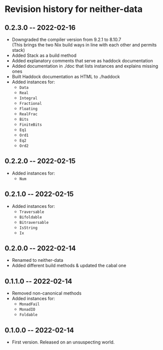 # Revision history for neither-data

## 0.2.3.0 -- 2022-02-16

* Downgraded the compiler version from 9.2.1 to 8.10.7  
  (This brings the two Nix build ways in line with each other and permits stack)
* Added Stack as a build method
* Added explanatory comments that serve as haddock documentation
* Added documentation in ./doc that lists instances and explains missing ones
* Built Haddock documentation as HTML to ./haddock
* Added instances for:
  * `Data`
  * `Real`
  * `Integral`
  * `Fractional`
  * `Floating`
  * `RealFrac`
  * `Bits`
  * `FiniteBits`
  * `Eq1`
  * `Ord1`
  * `Eq2`
  * `Ord2`

## 0.2.2.0 -- 2022-02-15

* Added instances for:
  * `Num`

## 0.2.1.0 -- 2022-02-15

* Added instances for:
  * `Traversable`
  * `Bifoldable`
  * `Bitraversable`
  * `IsString`
  * `Ix`

## 0.2.0.0 -- 2022-02-14

* Renamed to neither-data
* Added different build methods & updated the cabal one

## 0.1.1.0 -- 2022-02-14

* Removed non-canonical methods
* Added instances for:
  * `MonadFail`
  * `MonadIO`
  * `Foldable`

## 0.1.0.0 -- 2022-02-14

* First version. Released on an unsuspecting world.
